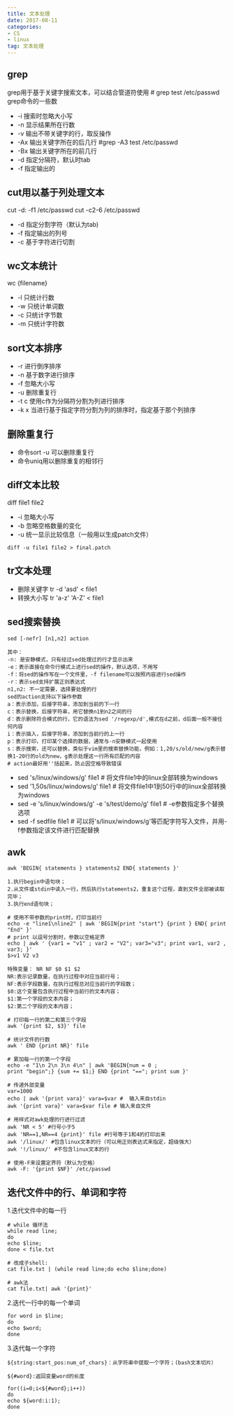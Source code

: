 ```yaml
---
title: 文本处理
date: 2017-08-11 
categories: 
- CS
- linux
tag: 文本处理 
---
```


## grep
grep用于基于关键字搜索文本，可以结合管道符使用     # grep test /etc/passwd
grep命令的一些数
* -i 搜索时忽略大小写
* -n 显示结果所在行数
* -v 输出不带关键字的行，取反操作
* -Ax 输出关键字所在的后几行       #grep -A3 test /etc/passwd 
* -Bx 输出关键字所在的前几行
* -d 指定分隔符，默认时tab
* -f 指定输出的
<!--more-->

## cut用以基于列处理文本
cut -d: -f1 /etc/passwd
cut -c2-6 /etc/passwd    
* -d 指定分割字符（默认为tab)
* -f 指定输出的列号
* -c 基于字符进行切割

## wc文本统计
wc {filename}
* -l 只统计行数
* -w 只统计单词数
* -c 只统计字节数
* -m 只统计字符数

## sort文本排序
* -r 进行倒序排序
* -n 基于数字进行排序
* -f 忽略大小写
* -u 删除重复行
* -t c 使用c作为分隔符分割为列进行排序
* -k x 当进行基于指定字符分割为列的排序时，指定基于那个列排序

## 删除重复行
* 命令sort -u 可以删除重复行
* 命令uniq用以删除重复的相邻行

## diff文本比较
diff file1 file2
* -i 忽略大小写
* -b 忽略空格数量的变化
* -u 统一显示比较信息（一般用以生成patch文件）
```
diff -u file1 file2 > final.patch
```

## tr文本处理
* 删除关键字 tr -d 'asd' < file1
* 转换大小写 tr 'a-z' 'A-Z' < file1

## sed搜索替换
```
sed [-nefr] [n1,n2] action

其中：
-n: 是安静模式，只有经过sed处理过的行才显示出来
-e：表示直接在命令行模式上进行sed的操作，默认选项，不用写
-f：将sed的操作写在一个文件里，-f filename可以按照内容进行sed操作
-r：表示sed支持扩展正则表达式
n1,n2: 不一定需要，选择要处理的行
sed的action支持以下操作参数
a：表示添加，后接字符串，添加到当前的下一行
c：表示替换，后接字符串，用它替换n1到n2之间的行
d：表示删除符合模式的行，它的语法为sed '/regexp/d',模式在d之前，d后面一般不接任何内容
i：表示插入，后接字符串，添加到当前行的上一行
p：表示打印，打印某个选择的数据，通常与-n安静模式一起使用
s：表示搜索，还可以替换，类似于vim里的搜索替换功能，例如：1,20/s/old/new/g表示替换1-20行的old为new，g表示处理这一行所有匹配的内容
# action最好用''括起来，防止因空格导致错误
```
* sed 's/linux/windows/g' file1  # 将文件file1中的linux全部转换为windows
* sed '1,50s/linux/windows/g' file1  # 将文件file1中1到50行中的linux全部转换为windows
* sed -e 's/linux/windows/g' -e 's/test/demo/g' file1   # -e参数指定多个替换选项
* sed -f sedfile file1   # 可以将's/linux/windows/g'等匹配字符写入文件，并用-f参数指定该文件进行匹配替换

## awk 
```
awk 'BEGIN{ statements } statements2 END{ statements }'

1.执行begin中语句块；
2.从文件或stdin中读入一行，然后执行statements2，重复这个过程，直到文件全部被读取完毕；
3.执行end语句块；
```
```
# 使用不带参数的print时，打印当前行
echo -e "line1\nline2" | awk 'BEGIN{print "start"} {print } END{ print "End" }'
# print 以逗号分割时，参数以空格定界
echo | awk ' {var1 = "v1" ; var2 = "V2"; var3="v3"; print var1, var2 , var3; }'
$>v1 V2 v3
```

```
特殊变量： NR NF $0 $1 $2
NR:表示记录数量，在执行过程中对应当前行号；
NF:表示字段数量，在执行过程总对应当前行的字段数；
$0:这个变量包含执行过程中当前行的文本内容；
$1:第一个字段的文本内容；
$2:第二个字段的文本内容；

# 打印每一行的第二和第三个字段
awk '{print $2, $3}' file

# 统计文件的行数
awk ' END {print NR}' file

# 累加每一行的第一个字段
echo -e "1\n 2\n 3\n 4\n" | awk 'BEGIN{num = 0 ;
print "begin";} {sum += $1;} END {print "=="; print sum }'

# 传递外部变量
var=1000
echo | awk '{print vara}' vara=$var #  输入来自stdin
awk '{print vara}' vara=$var file # 输入来自文件

# 用样式对awk处理的行进行过滤
awk 'NR < 5' #行号小于5
awk 'NR==1,NR==4 {print}' file #行号等于1和4的打印出来
awk '/linux/' #包含linux文本的行（可以用正则表达式来指定，超级强大）
awk '!/linux/' #不包含linux文本的行

# 使用-F来设置定界符（默认为空格）
awk -F: '{print $NF}' /etc/passwd
```


## 迭代文件中的行、单词和字符
1.迭代文件中的每一行
```
# while 循环法
while read line;
do
echo $line;
done < file.txt

# 改成子shell:
cat file.txt | (while read line;do echo $line;done)

# awk法
cat file.txt| awk '{print}'
```
2.迭代一行中的每一个单词
```
for word in $line;
do
echo $word;
done
```

3.迭代每一个字符
```
${string:start_pos:num_of_chars}：从字符串中提取一个字符；(bash文本切片）

${#word}:返回变量word的长度

for((i=0;i<${#word};i++))
do
echo ${word:i:1);
done
```